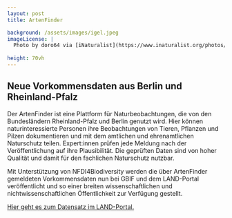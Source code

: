 ```yaml
---
layout: post 
title: ArtenFinder

background: /assets/images/igel.jpeg
imageLicense: |
  Photo by doro64 via [iNaturalist](https://www.inaturalist.org/photos/319977725/)
  
height: 70vh
---
```


## Neue Vorkommensdaten aus Berlin und Rheinland-Pfalz

Der ArtenFinder ist eine Plattform für Naturbeobachtungen, die von den Bundesländern Rheinland-Pfalz und Berlin genutzt wird. Hier können naturinteressierte Personen ihre Beobachtungen von Tieren, Pflanzen und Pilzen dokumentieren und mit dem amtlichen und ehrenamtlichen Naturschutz teilen. Expert:innen prüfen jede Meldung nach der Veröffentlichung auf ihre Plausibilität. Die geprüften Daten sind von hoher Qualität und damit für den fachlichen Naturschutz nutzbar.

Mit Unterstützung von NFDI4Biodiversity werden die über ArtenFinder gemeldeten Vorkommensdaten nun bei GBIF und dem LAND-Portal veröffentlicht und so einer breiten wissenschaftlichen und nichtwissenschaftlichen Öffentlichkeit zur Verfügung gestellt.

[Hier geht es zum Datensatz im LAND-Portal.]({{site.url}}occurrence/search/?datasetKey=aa6c5ee6-d4d7-4a65-a04f-379cffbf4842) 




